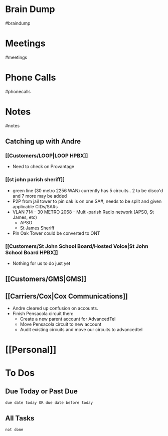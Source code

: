 # Brain Dump
#braindump 

# Meetings
#meetings 
# Phone Calls
#phonecalls 
# Notes
#notes
##  Catching up with Andre
### [[Customers/LOOP|LOOP HPBX]]
- Need to check on Provantage

### [[st john parish sheriff]]
- green line (30 metro 2256 WAN) currently has 5 circuits.. 2 to be disco'd and 7 more may be added
- P2P from jail tower to pin oak is on one SA#, needs to be split and given applicable CIDs/SA#s
- VLAN 714 - 30 METRO 2068 - Multi-parish Radio network (APSO, St James, etc)
	- APSO
	- St James Sheriff
- Pin Oak Tower could be converted to ONT

### [[Customers/St John School Board/Hosted Voice|St John School Board HPBX]]
- Nothing for us to do just yet

## [[Customers/GMS|GMS]]


## [[Carriers/Cox|Cox Communications]]
- Andre cleared up confusion on accounts.
- Finish Pensacola circuit then:
	- Create a new parent account for AdvancedTel
	- Move Pensacola circuit to new account
	- Audit existing circuits and move our circuits to advancedtel


# [[Personal]]

# To Dos
## Due Today or Past Due
```tasks
due date today OR due date before today
```

## All Tasks
```tasks
not done
```